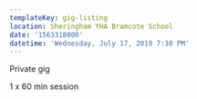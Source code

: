 ```yaml
---
templateKey: gig-listing
location: Sheringham YHA Bramcote School
date: '1563318000'
datetime: 'Wednesday, July 17, 2019 7:30 PM'
---
```

Private gig

1 x 60 min session
